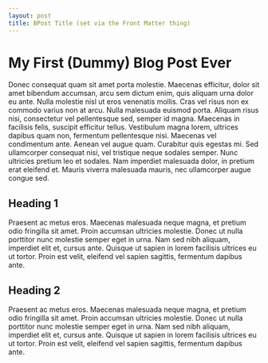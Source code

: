 ```yaml
---
layout: post
title: BPost Title (set via the Front Matter thing)
---
```


# My First (Dummy) Blog Post Ever

Donec consequat quam sit amet porta molestie. Maecenas efficitur, dolor sit amet bibendum accumsan, arcu sem dictum enim, quis aliquam urna dolor eu ante. Nulla molestie nisl ut eros venenatis mollis. Cras vel risus non ex commodo varius non at arcu. Nulla malesuada euismod porta. Aliquam risus nisi, consectetur vel pellentesque sed, semper id magna. Maecenas in facilisis felis, suscipit efficitur tellus. Vestibulum magna lorem, ultrices dapibus quam non, fermentum pellentesque nisi. Maecenas vel condimentum ante. Aenean vel augue quam. Curabitur quis egestas mi. Sed ullamcorper consequat nisi, vel tristique neque sodales semper. Nunc ultricies pretium leo et sodales. Nam imperdiet malesuada dolor, in pretium erat eleifend et. Mauris viverra malesuada mauris, nec ullamcorper augue congue sed.

## Heading 1

Praesent ac metus eros. Maecenas malesuada neque magna, et pretium odio fringilla sit amet. Proin accumsan ultricies molestie. Donec ut nulla porttitor nunc molestie semper eget in urna. Nam sed nibh aliquam, imperdiet elit et, cursus ante. Quisque ut sapien in lorem facilisis ultrices eu ut tortor. Proin est velit, eleifend vel sapien sagittis, fermentum dapibus ante.

## Heading 2

Praesent ac metus eros. Maecenas malesuada neque magna, et pretium odio fringilla sit amet. Proin accumsan ultricies molestie. Donec ut nulla porttitor nunc molestie semper eget in urna. Nam sed nibh aliquam, imperdiet elit et, cursus ante. Quisque ut sapien in lorem facilisis ultrices eu ut tortor. Proin est velit, eleifend vel sapien sagittis, fermentum dapibus ante.
